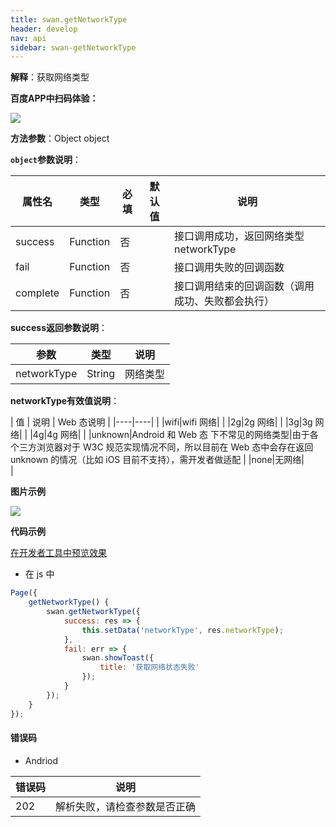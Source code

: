 ```yaml
---
title: swan.getNetworkType
header: develop
nav: api
sidebar: swan-getNetworkType
---
```




**解释**：获取网络类型

**百度APP中扫码体验：**

<img src="https://b.bdstatic.com/miniapp/assets/images/doc_demo/getNetworkType.png"  class="demo-qrcode-image" />


**方法参数**：Object object

**`object`参数说明**：

|属性名 |类型  |必填 | 默认值 |说明|
|---- | ---- | ---- | ----|----|
|success |Function  |  否  | | 接口调用成功，返回网络类型 networkType|
|fail | Function  |  否  | | 接口调用失败的回调函数|
|complete  |  Function  |  否 | | 接口调用结束的回调函数（调用成功、失败都会执行）|

**success返回参数说明**：

| 参数  | 类型 | 说明 |
|---- | ---- |---|
|networkType |String|网络类型|

**networkType有效值说明**：

| 值 | 说明 | Web 态说明 |
|----|----| |
|wifi|wifi 网络| |
|2g|2g 网络| |
|3g|3g 网络| |
|4g|4g 网络| |
|unknown|Android 和 Web 态 下不常见的网络类型|由于各个三方浏览器对于 W3C 规范实现情况不同，所以目前在 Web 态中会存在返回 unknown 的情况（比如 iOS 目前不支持），需开发者做适配 |
|none|无网络|<br>|


 

**图片示例**

<div class="m-doc-custom-examples">
    <div class="m-doc-custom-examples-correct">
        <img src="https://b.bdstatic.com/miniapp/images/getNetworkType.gif">
    </div>
    <div class="m-doc-custom-examples-correct">
        <img src=" ">
    </div>
    <div class="m-doc-custom-examples-correct">
        <img src=" ">
    </div>     
</div>

**代码示例**

<a href="swanide://fragment/6fb983a430aa1864af5650c5b9b54f9d1569478503845" title="在开发者工具中预览效果" target="_self">在开发者工具中预览效果</a>

* 在 js 中

```js
Page({
    getNetworkType() {
        swan.getNetworkType({
            success: res => {
                this.setData('networkType', res.networkType);
            },
            fail: err => {
                swan.showToast({
                    title: '获取网络状态失败'
                });
            }
        });
    }
});
```


#### 错误码
* Andriod

|错误码|说明|
|--|--|
|202|解析失败，请检查参数是否正确      |

